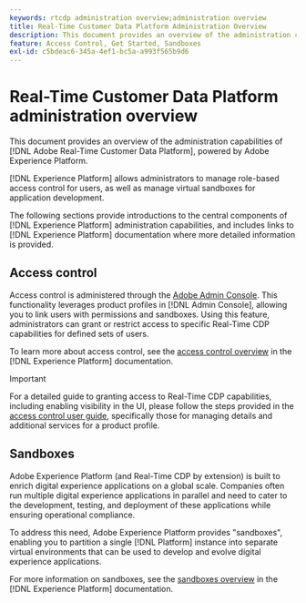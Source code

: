 ```yaml
---
keywords: rtcdp administration overview;administration overview
title: Real-Time Customer Data Platform Administration Overview
description: This document provides an overview of the administration capabilities of Adobe Real-Time Customer Data Platform, powered by Adobe Experience Platform. 
feature: Access Control, Get Started, Sandboxes
exl-id: c5bdeac6-345a-4ef1-bc5a-a993f565b9d6
---
```

# Real-Time Customer Data Platform administration overview

This document provides an overview of the administration capabilities of [!DNL Adobe Real-Time Customer Data Platform], powered by Adobe Experience Platform. 

[!DNL Experience Platform] allows administrators to manage role-based access control for users, as well as manage virtual sandboxes for application development. 

The following sections provide introductions to the central components of [!DNL Experience Platform] administration capabilities, and includes links to [!DNL Experience Platform] documentation where more detailed information is provided.

## Access control

Access control is administered through the [Adobe Admin Console](https://adminconsole.adobe.com). This functionality leverages product profiles in [!DNL Admin Console], allowing you to link users with permissions and sandboxes. Using this feature, administrators can grant or restrict access to specific Real-Time CDP capabilities for defined sets of users.

To learn more about access control, see the [access control overview](../../access-control/home.md) in the [!DNL Experience Platform] documentation.

>[!IMPORTANT]
>
>For a detailed guide to granting access to Real-Time CDP capabilities, including enabling visibility in the UI, please follow the steps provided in the [access control user guide](../../access-control/ui/overview.md), specifically those for managing details and additional services for a product profile.

## Sandboxes

Adobe Experience Platform (and Real-Time CDP by extension) is built to enrich digital experience applications on a global scale. Companies often run multiple digital experience applications in parallel and need to cater to the development, testing, and deployment of these applications while ensuring operational compliance.

To address this need, Adobe Experience Platform provides "sandboxes", enabling you to partition a single [!DNL Platform] instance into separate virtual environments that can be used to develop and evolve digital experience applications.

For more information on sandboxes, see the [sandboxes overview](../../sandboxes/home.md) in the [!DNL Experience Platform] documentation.
